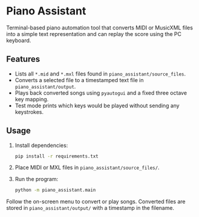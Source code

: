 # Piano Assistant

Terminal-based piano automation tool that converts MIDI or MusicXML files into a
simple text representation and can replay the score using the PC keyboard.

## Features

- Lists all `*.mid` and `*.mxl` files found in `piano_assistant/source_files`.
- Converts a selected file to a timestamped text file in
  `piano_assistant/output`.
- Plays back converted songs using `pyautogui` and a fixed three octave key
  mapping.
- Test mode prints which keys would be played without sending any keystrokes.

## Usage

1. Install dependencies:

   ```bash
   pip install -r requirements.txt
   ```

2. Place MIDI or MXL files in `piano_assistant/source_files/`.

3. Run the program:

   ```bash
   python -m piano_assistant.main
   ```

Follow the on-screen menu to convert or play songs. Converted files are stored
in `piano_assistant/output/` with a timestamp in the filename.
